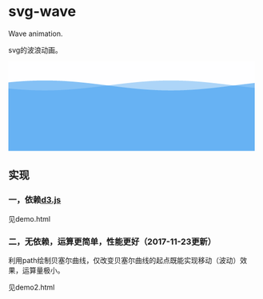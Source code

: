 # svg-wave
Wave animation.

svg的波浪动画。

![image](https://raw.githubusercontent.com/CODE-FOR-INTEREST/svg-wave/master/demo.gif)

## 实现

### 一，依赖[d3.js](https://d3js.org/)
见demo.html

### 二，无依赖，运算更简单，性能更好（2017-11-23更新）
利用path绘制贝塞尔曲线，仅改变贝塞尔曲线的起点既能实现移动（波动）效果，运算量极小。

见demo2.html
